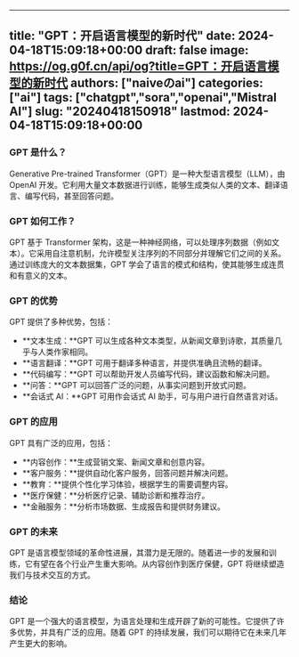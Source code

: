
---
title: "GPT：开启语言模型的新时代"
date: 2024-04-18T15:09:18+00:00
draft: false
image: https://og.g0f.cn/api/og?title=GPT：开启语言模型的新时代
authors: ["naiveのai"]
categories: ["ai"]
tags: ["chatgpt","sora","openai","Mistral AI"]
slug: "20240418150918"
lastmod: 2024-04-18T15:09:18+00:00
---
### GPT 是什么？

Generative Pre-trained Transformer（GPT）是一种大型语言模型（LLM），由 OpenAI 开发。它利用大量文本数据进行训练，能够生成类似人类的文本、翻译语言、编写代码，甚至回答问题。

### GPT 如何工作？

GPT 基于 Transformer 架构，这是一种神经网络，可以处理序列数据（例如文本）。它采用自注意机制，允许模型关注序列的不同部分并理解它们之间的关系。通过训练庞大的文本数据集，GPT 学会了语言的模式和结构，使其能够生成连贯和有意义的文本。

### GPT 的优势

GPT 提供了多种优势，包括：

- **文本生成：**GPT 可以生成各种文本类型，从新闻文章到诗歌，其质量几乎与人类作家相同。
- **语言翻译：**GPT 可用于翻译多种语言，并提供准确且流畅的翻译。
- **代码编写：**GPT 可以帮助开发人员编写代码，建议函数和解决问题。
- **问答：**GPT 可以回答广泛的问题，从事实问题到开放式问题。
- **会话式 AI：**GPT 可用作会话式 AI 助手，可与用户进行自然语言对话。

### GPT 的应用

GPT 具有广泛的应用，包括：

- **内容创作：**生成营销文案、新闻文章和创意内容。
- **客户服务：**提供自动化客户服务，回答问题并解决问题。
- **教育：**提供个性化学习体验，根据学生的需要调整内容。
- **医疗保健：**分析医疗记录、辅助诊断和推荐治疗。
- **金融服务：**分析市场数据、生成报告和提供财务建议。

### GPT 的未来

GPT 是语言模型领域的革命性进展，其潜力是无限的。随着进一步的发展和训练，它有望在各个行业产生重大影响。从内容创作到医疗保健，GPT 将继续塑造我们与技术交互的方式。

### 结论

GPT 是一个强大的语言模型，为语言处理和生成开辟了新的可能性。它提供了许多优势，并具有广泛的应用。随着 GPT 的持续发展，我们可以期待它在未来几年产生更大的影响。